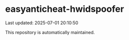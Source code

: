 # easyanticheat-hwidspoofer

Last updated: 2025-07-01 20:10:50

This repository is automatically maintained.

